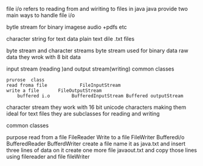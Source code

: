 file i/o refers to reading from and wiriting to files in java 
java provide two main ways to handle  file i/o

bytle stream for binary imagese audio
+pdfs etc 

character string for text data plain text dile .txt files 


byte stream and character streams 
byte stream used for binary data raw data 
they wrok with 8 bit data

input stream (reading )and output stream(writing)
common classes 

	prurose  class
	read froma file            FileInputStream
	write a file       FileOutputStream
		buffered i.o        BufferedInputStream Buffered outputStream


character stream they work with 16 bit unicode characters making them ideal for text files
they are subclasses for reading and writing

common classes 

purpose read from a file FileReader 
Write to a file FileWriter
Bufferedi/o   BufferedReader
		BufferdWriter
create a file name it as java.txt and insert three lines of data on it create one more file javaout.txt and copy those lines using filereader and file fileWriter 